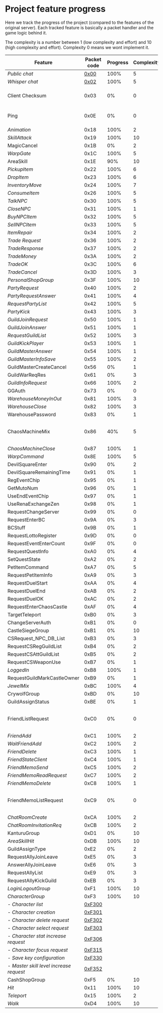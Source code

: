 ﻿# Project feature progress

Here we track the progress of the project (compared to the features of the original server).
Each tracked feature is basically a packet handler and the game logic behind it.

The complexity is a number between 1 (low complexity and effort) and 10 (high complexity and effort).
Complexity 0 means we wont implement it.

| Feature                     | Packet code       | Progress | Complexity | Note                                          |
|-----------------------------|-------------------|----------|------------|-----------------------------------------------|
| *Public chat*               | [0x00][0x00]              | 100%     | 5          |                                               |
| *Whisper chat*              | [0x02][0x02]              | 100%     | 5          |                                               |
| Client Checksum             | 0x03              | 0%       | 0          | Don't need - no security benefit              |
| Ping                        | 0x0E              | 0%       | 0          | Don't need - no security benefit              |
| *Animation*                   | 0x18              | 100%     | 2          |                                               |
| *SkillAttack*                | 0x19              | 100%     | 10         |                                               |
| MagicCancel                 | 0x1B              | 0%       | 2          |                                               |
| *WarpGate*                    | 0x1C              | 100%     | 5          |                                               |
| AreaSkill                   | 0x1E              | 90%      | 10         |                                               |
| *PickupItem*                  | 0x22              | 100%     | 6          |                                               |
| *DropItem*                    | 0x23              | 100%     | 6          |                                               |
| *InventoryMove*               | 0x24              | 100%     | 7          |                                               |
| *ConsumeItem*                 | 0x26              | 100%     | 5          |                                               |
| *TalkNPC*                     | 0x30              | 100%     | 5          |                                               |
| *CloseNPC*                    | 0x31              | 100%     | 1          |                                               |
| *BuyNPCItem*                  | 0x32              | 100%     | 5          |                                               |
| *SellNPCItem*                 | 0x33              | 100%     | 5          |                                               |
| *ItemRepair*                  | 0x34              | 100%     | 2          |                                               |
| *Trade Request*               | 0x36              | 100%     | 2          |                                               |
| *TradeResponse*               | 0x37              | 100%     | 2          |                                               |
| *TradeMoney*                  | 0x3A              | 100%     | 2          |                                               |
| *TradeOK*                     | 0x3C              | 100%     | 6          |                                               |
| *TradeCancel*                 | 0x3D              | 100%     | 3          |                                               |
| *PersonalShopGroup*           | 0x3F              | 100%     | 10         |                                               |
| *PartyRequest*                | 0x40              | 100%     | 2          |                                               |
| *PartyRequestAnswer*          | 0x41              | 100%     | 4          |                                               |
| *RequestPartyList*            | 0x42              | 100%     | 5          |                                               |
| *PartyKick*                   | 0x43              | 100%     | 3          |                                               |
| *GuildJoinRequest*            | 0x50              | 100%     | 1          |                                               |
| *GuildJoinAnswer*             | 0x51              | 100%     | 1          |                                               |
| *RequestGuildList*            | 0x52              | 100%     | 3          |                                               |
| *GuildKickPlayer*             | 0x53              | 100%     | 1          |                                               |
| *GuildMasterAnswer*           | 0x54              | 100%     | 1          |                                               |
| *GuildMasterInfoSave*         | 0x55              | 100%     | 2          |                                               |
| GuildMasterCreateCancel     | 0x56              | 0%       | 1          |                                               |
| GuildWarReqRes              | 0x61              | 0%       | 3          |                                               |
| *GuildInfoRequest*            | 0x66              | 100%     | 2          |                                               |
| GGAuth                      | 0x73              | 0%       | 0          |                                               |
| *WarehouseMoneyInOut*         | 0x81              | 100%     | 3          |                                               |
| *WarehouseClose*              | 0x82              | 100%     | 3          |                                               |
| WarehousePassword           | 0x83              | 0%       | 1          |                                               |
| ChaosMachineMix             | 0x86              | 40%      | 5          | configurable, configuration needs rework      |
| *ChaosMachineClose*           | 0x87              | 100%     | 1          |                                               |
| *WarpCommand*                 | 0x8E              | 100%     | 5          |                                               |
| DevilSquareEnter            | 0x90              | 0%       | 2          |                                               |
| DevilSquareRemainingTime    | 0x91              | 0%       | 1          |                                               |
| RegEventChip                | 0x95              | 0%       | 1          |                                               |
| GetMutoNum                  | 0x96              | 0%       | 1          |                                               |
| UseEndEventChip             | 0x97              | 0%       | 1          |                                               |
| UseRenaExchangeZen          | 0x98              | 0%       | 1          |                                               |
| RequestChangeServer         | 0x99              | 0%       | 0          |                                               |
| RequestEnterBC              | 0x9A              | 0%       | 3          |                                               |
| BCStuff                     | 0x9B              | 0%       | 1          |                                               |
| RequestLottoRegister        | 0x9D              | 0%       | 0          |                                               |
| RequestEventEnterCount      | 0x9F              | 0%       | 0          |                                               |
| RequestQuestInfo            | 0xA0              | 0%       | 4          |                                               |
| SetQuestState               | 0xA2              | 0%       | 2          |                                               |
| PetItemCommand              | 0xA7              | 0%       | 5          |                                               |
| RequestPetItemInfo          | 0xA9              | 0%       | 3          |                                               |
| RequestDuelStart            | 0xAA              | 0%       | 4          |                                               |
| RequestDuelEnd              | 0xAB              | 0%       | 2          |                                               |
| RequestDuelOK               | 0xAC              | 0%       | 2          |                                               |
| RequestEnterChaosCastle     | 0xAF              | 0%       | 4          |                                               |
| TargetTeleport              | 0xB0              | 0%       | 3          |                                               |
| ChangeServerAuth            | 0xB1              | 0%       | 0          |                                               |
| CastleSiegeGroup            | 0xB1              | 0%       | 10         |                                               |
| CSRequest_NPC_DB_List       | 0xB3              | 0%       | 3          |                                               |
| RequestCSRegGuildList       | 0xB4              | 0%       | 2          |                                               |
| RequestCSAttGuildList       | 0xB5              | 0%       | 2          |                                               |
| RequestCSWeaponUse          | 0xB7              | 0%       | 1          |                                               |
| *LoggedIn*                    | 0xB8              | 100%     | 1          |                                               |
| RequestGuildMarkCastleOwner | 0xB9              | 0%       | 1          |                                               |
| *JewelMix*                    | 0xBC              | 100%     | 4          |                                               |
| CrywolfGroup                | 0xBD              | 0%       | 10         |                                               |
| GuildAssignStatus           | 0xBE              | 0%       | 1          |                                               |
| FriendListRequest           | 0xC0              | 0%       | 0          | Not needed, friend list is sent automatically |
| *FriendAdd*                   | 0xC1              | 100%     | 2          |                                               |
| *WaitFriendAdd*               | 0xC2              | 100%     | 2          |                                               |
| *FriendDelete*                | 0xC3              | 100%     | 1          |                                               |
| *FriendStateClient*           | 0xC4              | 100%     | 1          |                                               |
| *FriendMemoSend*              | 0xC5              | 100%     | 2          |                                               |
| *FriendMemoReadRequest*       | 0xC7              | 100%     | 2          |                                               |
| *FriendMemoDelete*            | 0xC8              | 100%     | 1          |                                               |
| FriendMemoListRequest       | 0xC9              | 0%       | 0          | Not needed, letter list is sent automatically |
| *ChatRoomCreate*              | 0xCA              | 100%     | 2          |                                               |
| *ChatRoomInvitationReq*       | 0xCB              | 100%     | 2          |                                               |
| KanturuGroup                | 0xD1              | 0%       | 10         |                                               |
| *AreaSkillHit*                | 0xDB              | 100%     | 10         |                                               |
| GuildAssignType             | 0xE2              | 0%       | 2          |                                               |
| RequestAllyJoinLeave        | 0xE5              | 0%       | 3          |                                               |
| AnswerAllyJoinLeave         | 0xE6              | 0%       | 3          |                                               |
| RequestAllyList             | 0xE9              | 0%       | 3          |                                               |
| RequestAllyKickGuild        | 0xEB              | 0%       | 3          |                                               |
| *LoginLogoutGroup*            | 0xF1              | 100%     | 10         |                                               |
| *CharacterGroup*              | 0xF3              | 100%     | 10         |                                               |
|   - *Character list* | [0xF300][0xF300]            |      |          |                                               |
|   - *Character creation* | [0xF301][0xF301]            |      |          |                                               |
|   - *Character delete request* | [0xF302][0xF302]            |      |          |                                               |
|   - *Character select request* | [0xF303][0xF303]            |      |          |                                               |
|   - *Character stat increase request* | [0xF306][0xF306]            |      |          |                                               |
|   - *Character focus request* | [0xF315][0xF315]            |      |          |                                               |
|   - *Save key configuration* | [0xF330][0xF330]            |      |          |                                               |
|   - *Master skill level increase request* | [0xF352][0xF352]            |      |          |                                               
| CashShopGroup               | 0xF5              | 0%       | 10         | Low priority                                  |
| *Hit*                         | 0x11      | 100%     | 10         |                                               |
| *Teleport*                    | 0x15 | 100%     | 2          |                                               |
| *Walk*                        | 0xD4     | 100%     | 10         |                                               |

[0x00]: C100%20-%20Chat%20message%20(by%20client).md
[0x02]: C102%20-%20Whispered%20chat%20message.md
[0xF300]: C1F300%20-%20Character%20list%20request%20(by%20client).md
[0xF301]: C1F301%20-%20Character%20creation%20request.md
[0xF302]: C1F302%20-%20Character%20delete%20request.md
[0xF303]: C1F303%20-%20Character%20select%20request.md
[0xF306]: C1F306%20-%20Character%20stat%20increase%20request.md
[0xF315]: C1F315%20-%20Character%20focus%20request.md
[0xF330]: C1F330%20-%20Save%20key%20configuration.md
[0xF352]: C1F352%20-%20Master%20skill%20level%20increase%20request.md
